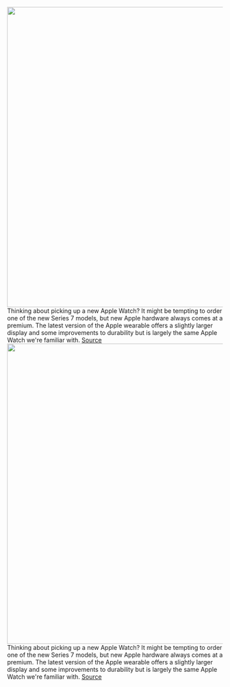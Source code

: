 <img src='https://cdn.vox-cdn.com/thumbor/KCdURZ64jHoxjwP9wMqOis2gaAw=/0x0:2040x1360/1200x800/filters:focal(857x517:1183x843)/cdn.vox-cdn.com/uploads/chorus_image/image/66976956/vpavic_200930_4216_0258.6.jpg' width='700px' /><br/>
Thinking about picking up a new Apple Watch? It might be tempting to order one of the new Series 7 models, but new Apple hardware always comes at a premium. The latest version of the Apple wearable offers a slightly larger display and some improvements to durability but is largely the same Apple Watch we're familiar with.
<a href='https://www.theverge.com/21289209/best-apple-watch-deals'> Source <a/><img src='https://cdn.vox-cdn.com/thumbor/KCdURZ64jHoxjwP9wMqOis2gaAw=/0x0:2040x1360/1200x800/filters:focal(857x517:1183x843)/cdn.vox-cdn.com/uploads/chorus_image/image/66976956/vpavic_200930_4216_0258.6.jpg' width='700px' /><br/>
Thinking about picking up a new Apple Watch? It might be tempting to order one of the new Series 7 models, but new Apple hardware always comes at a premium. The latest version of the Apple wearable offers a slightly larger display and some improvements to durability but is largely the same Apple Watch we're familiar with.
<a href='https://www.theverge.com/21289209/best-apple-watch-deals'> Source <a/>